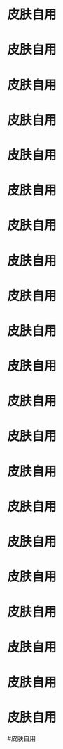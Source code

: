 # 皮肤自用
# 皮肤自用
# 皮肤自用
# 皮肤自用
# 皮肤自用
# 皮肤自用
# 皮肤自用
# 皮肤自用
# 皮肤自用
# 皮肤自用
# 皮肤自用
# 皮肤自用
# 皮肤自用
# 皮肤自用
# 皮肤自用
# 皮肤自用
# 皮肤自用
# 皮肤自用
# 皮肤自用
# 皮肤自用
# 皮肤自用
#皮肤自用
